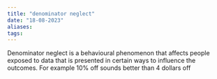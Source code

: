 ```yaml
---
title: "denominator neglect"
date: "18-08-2023"
aliases: 
tags:
---
```


Denominator neglect is a behavioural phenomenon that affects people exposed to data that is presented in certain ways to influence the outcomes. For example 10% off sounds better than 4 dollars off